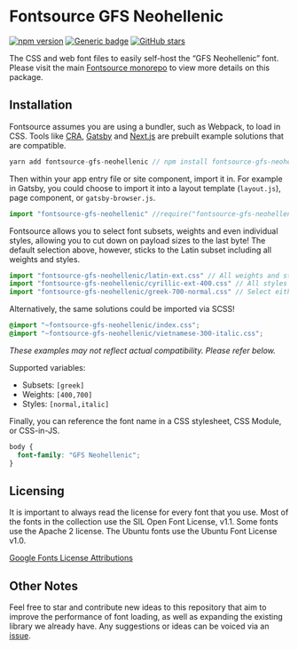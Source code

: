 # Fontsource GFS Neohellenic

[![npm version](https://badge.fury.io/js/fontsource-gfs-neohellenic.svg)](https://github.com/DecliningLotus/fontsource) [![Generic badge](https://img.shields.io/badge/fontsource-passing-brightgreen)](https://github.com/DecliningLotus/fontsource) [![GitHub stars](https://img.shields.io/github/stars/DecliningLotus/fontsource.svg?style=social&label=Star)](https://GitHub.com/DecliningLotus/fontsource/stargazers/)

The CSS and web font files to easily self-host the “GFS Neohellenic” font. Please visit the main [Fontsource monorepo](https://github.com/DecliningLotus/fontsource) to view more details on this package.

## Installation

Fontsource assumes you are using a bundler, such as Webpack, to load in CSS. Tools like [CRA](https://create-react-app.dev/), [Gatsby](https://www.gatsbyjs.org/) and [Next.js](https://nextjs.org/) are prebuilt example solutions that are compatible.

```javascript
yarn add fontsource-gfs-neohellenic // npm install fontsource-gfs-neohellenic
```

Then within your app entry file or site component, import it in. For example in Gatsby, you could choose to import it into a layout template (`layout.js`), page component, or `gatsby-browser.js`.

```javascript
import "fontsource-gfs-neohellenic" //require("fontsource-gfs-neohellenic")
```

Fontsource allows you to select font subsets, weights and even individual styles, allowing you to cut down on payload sizes to the last byte! The default selection above, however, sticks to the Latin subset including all weights and styles.

```javascript
import "fontsource-gfs-neohellenic/latin-ext.css" // All weights and styles included.
import "fontsource-gfs-neohellenic/cyrillic-ext-400.css" // All styles included.
import "fontsource-gfs-neohellenic/greek-700-normal.css" // Select either normal or italic.
```

Alternatively, the same solutions could be imported via SCSS!

```scss
@import "~fontsource-gfs-neohellenic/index.css";
@import "~fontsource-gfs-neohellenic/vietnamese-300-italic.css";
```

_These examples may not reflect actual compatibility. Please refer below._

Supported variables:

- Subsets: `[greek]`
- Weights: `[400,700]`
- Styles: `[normal,italic]`

Finally, you can reference the font name in a CSS stylesheet, CSS Module, or CSS-in-JS.

```css
body {
  font-family: "GFS Neohellenic";
}
```

## Licensing

It is important to always read the license for every font that you use.
Most of the fonts in the collection use the SIL Open Font License, v1.1. Some fonts use the Apache 2 license. The Ubuntu fonts use the Ubuntu Font License v1.0.

[Google Fonts License Attributions](https://fonts.google.com/attribution)

## Other Notes

Feel free to star and contribute new ideas to this repository that aim to improve the performance of font loading, as well as expanding the existing library we already have. Any suggestions or ideas can be voiced via an [issue](https://github.com/DecliningLotus/fontsource/issues).
